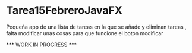 # Tarea15FebreroJavaFX
Pequeña app de una lista de tareas
en la que se añade y eliminan tareas
, falta modificar unas cosas para que funcione el boton modificar

*** WORK IN PROGRESS ***
